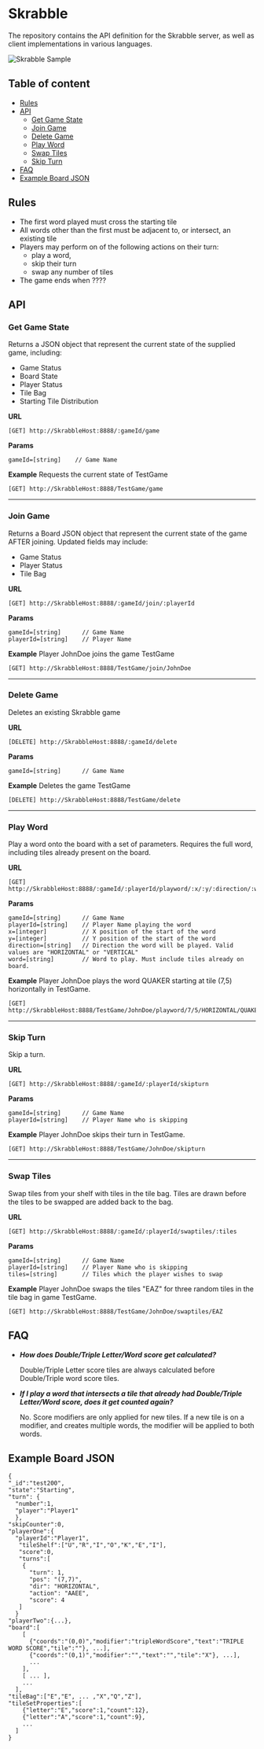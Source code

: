 # Skrabble
The repository contains the API definition for the Skrabble server, as well as client implementations in various languages.

![Skrabble Sample](Skrabble.png)

## Table of content

- [Rules](#rules)
- [API](#api)
    - [Get Game State](#get-game-state)
    - [Join Game](#join-game)
    - [Delete Game](#delete-game)
    - [Play Word](#play-word)
    - [Swap Tiles](#swap-tiles)
    - [Skip Turn](#skip-turn)
- [FAQ](#faq)
- [Example Board JSON](#example-board-json)

## Rules
- The first word played must cross the starting tile
- All words other than the first must be adjacent to, or intersect, an existing tile
- Players may perform on of the following actions on their turn:
  - play a word, 
  - skip their turn
  - swap any number of tiles
- The game ends when ????


## API

### Get Game State 

  Returns a JSON object that represent the current state of the supplied game, including:
  - Game Status
  - Board State
  - Player Status
  - Tile Bag
  - Starting Tile Distribution
  
**URL**
```
[GET] http://SkrabbleHost:8888/:gameId/game
```
**Params**
```
gameId=[string]    // Game Name
```
**Example**
Requests the current state of TestGame
```url
[GET] http://SkrabbleHost:8888/TestGame/game
```

----  
### Join Game
  Returns a Board JSON object that represent the current state of the game AFTER joining. Updated fields may include:
  - Game Status
  - Player Status
  - Tile Bag
  
**URL**
```url
[GET] http://SkrabbleHost:8888/:gameId/join/:playerId
```
**Params**
```
gameId=[string]      // Game Name
playerId=[string]    // Player Name
```
**Example**
Player JohnDoe joins the game TestGame
```url
[GET] http://SkrabbleHost:8888/TestGame/join/JohnDoe
```  

----
### Delete Game
  Deletes an existing Skrabble game
  
**URL**
```
[DELETE] http://SkrabbleHost:8888/:gameId/delete
```
**Params**
```
gameId=[string]      // Game Name
```
**Example**
Deletes the game TestGame
```url
[DELETE] http://SkrabbleHost:8888/TestGame/delete
```

----  
### Play Word
  Play a word onto the board with a set of parameters. Requires the full word, including tiles already present on the board.
  
**URL**
```
[GET] http://SkrabbleHost:8888/:gameId/:playerId/playword/:x/:y/:direction/:word
```
**Params**
```
gameId=[string]      // Game Name
playerId=[string]    // Player Name playing the word
x=[integer]          // X position of the start of the word
y=[integer]          // Y position of the start of the word
direction=[string]   // Direction the word will be played. Valid values are "HORIZONTAL" or "VERTICAL"
word=[string]        // Word to play. Must include tiles already on board.
```
**Example**
Player JohnDoe plays the word QUAKER starting at tile (7,5) horizontally in TestGame.
```url
[GET] http://SkrabbleHost:8888/TestGame/JohnDoe/playword/7/5/HORIZONTAL/QUAKER
```

----  
### Skip Turn
  Skip a turn.
  
**URL**
```
[GET] http://SkrabbleHost:8888/:gameId/:playerId/skipturn
```
**Params**
```
gameId=[string]      // Game Name
playerId=[string]    // Player Name who is skipping
```
**Example**
Player JohnDoe skips their turn in TestGame.
```url
[GET] http://SkrabbleHost:8888/TestGame/JohnDoe/skipturn
```

----
### Swap Tiles
  Swap tiles from your shelf with tiles in the tile bag. Tiles are drawn before the tiles to be swapped are added back to the bag.
  
**URL**
```
[GET] http://SkrabbleHost:8888/:gameId/:playerId/swaptiles/:tiles
```
**Params**
```
gameId=[string]      // Game Name
playerId=[string]    // Player Name who is skipping
tiles=[string]       // Tiles which the player wishes to swap
```
**Example**
Player JohnDoe swaps the tiles "EAZ" for three random tiles in the tile bag in game TestGame.
```url
[GET] http://SkrabbleHost:8888/TestGame/JohnDoe/swaptiles/EAZ
```

## FAQ
* ***How does Double/Triple Letter/Word score get calculated?***

  Double/Triple Letter score tiles are always calculated before Double/Triple word score tiles. 

* ***If I play a word that intersects a tile that already had Double/Triple Letter/Word score, does it get counted again?***

  No. Score modifiers are only applied for new tiles. If a new tile is on a modifier, and creates  multiple words, the modifier will be applied to both words. 
  

## Example Board JSON
  ```
  {
  "_id":"test200",
  "state":"Starting",
  "turn": {
    "number":1,
    "player":"Player1"
    },
  "skipCounter":0,
  "playerOne":{
    "playerId":"Player1",
     "tileShelf":["U","R","I","O","K","E","I"],
     "score":0,
     "turns":[
      {
        "turn": 1,
        "pos": "(7,7)",
        "dir": "HORIZONTAL",
        "action": "AAEE",
        "score": 4
     ]
    }
  "playerTwo":{...},
  "board":[
      [
        {"coords":"(0,0)","modifier":"tripleWordScore","text":"TRIPLE WORD SCORE","tile":""}, ...],
        {"coords":"(0,1)","modifier":"","text":"","tile":"X"}, ...],
        ...
      ],
      [ ... ],
      ...
    ],
  "tileBag":["E","E", ... ,"X","Q","Z"],
  "tileSetProperties":[
      {"letter":"E","score":1,"count":12},
      {"letter":"A","score":1,"count":9},
      ...
    ]
  }
  ```
